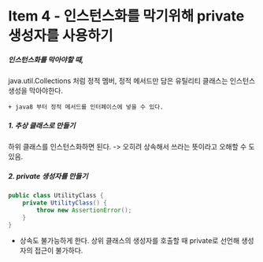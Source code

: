 # Item 4 - 인스턴스화를 막기위해 private 생성자를 사용하기


##### 인스턴스화를 막아야할 때,
java.util.Collections 처럼 정적 멤버, 정적 메서드만 담은 유틸리티 클래스는 인스턴스 생성을 막아야한다.

`+ java8 부터 정적 메서드를 인터페이스에 넣을 수 있다. `


##### 1. 추상 클래스로 만들기
하위 클래스를 인스턴스화하면 된다. -> 오히려 상속해서 쓰라는 뜻이라고 오해할 수 도 있음.

##### 2. private 생성자를 만들기

```java
public class UtilityClass {
	private UtilityClass() {
		throw new AssertionError();
	}
}
```
* 상속도 불가능하게 한다.
	상위 클래스의 생성자를 호출할 때 private로 선언해 생성자의 접근이 불가하다.


	